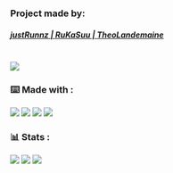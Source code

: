 
<!-- 
[![made-with-javascript](https://img.shields.io/badge/Made%20with-JavaScript-fdbe02.svg)](https://www.javascript.com)

[![made-with-html](https://img.shields.io/badge/Made%20with-HTML-FF7518.svg)](https://www.javascript.com)

[![made-with-css](https://img.shields.io/badge/Made%20with-CSS-246bce.svg)](https://www.javascript.com) -->
<!-- 
![Visual Studio Code](https://img.shields.io/badge/--007ACC?logo=visual%20studio%20code&logoColor=ffffff) -->

<!-- 
[![GitHub commits](https://badgen.net/github/commits/Naereen/Strapdown.js)](https://GitHub.com/justRunnz/PROJET_JS_AVANCEE/commit/) -->



<div>
    <h3>Project made by:</h3>
    <a href="https://github.com/justRunnz"><h5>justRunnz |   
    <a href="https://github.com/RuKaSuu">RuKaSuu |
    <a href="https://github.com/TheoLandemaine">TheoLandemaine</a>

</div>

<br>
<div>
    <a
        href="https://open.vscode.dev/justRunnz/PROJET_JS_AVANCEE/tree/MC-dev/">
        <img src="https://open.vscode.dev/badges/open-in-vscode.svg">
    </a> 
    <!-- <a 
        href='https://x-github-client/openRepo/github.com/justRunnz/PROJET_JS_AVANCEE'>
        <img src='https://img.shields.io/badge/Open_With Github Desktop-100000?style=flat&logo=GitHub&logoColor=white&labelColor=1F1F1F&color=4a0e78'/></a> -->
</div>



<div>
    <h3>⌨️ Made with : </h3>
    <a>
        <img src="https://img.shields.io/badge/--181717?logo=github&logoColor=ffffff">
    </a>
    <a>
        <img src="https://img.shields.io/badge/--F7DF1E?logo=javascript&logoColor=000">
    </a>
    <a>
        <img src="https://img.shields.io/badge/--246bce?logo=css3&logoColor=ffffff">
    </a>
    <a>
        <img src="https://img.shields.io/badge/--FF7518?logo=html5&logoColor=ffffff">
    </a>
</div>

<div>
    <h3>📊 Stats : </h3>
        <a>
        <img src="https://badgen.net/github/branches/justRunnz/PROJET_JS_AVANCEE/">
    </a>
    <a>
        <img src="https://badgen.net/github/commits/justRunnz/PROJET_JS_AVANCEE/MC-dev">
    </a>
    <a>
        <img src="https://badgen.net/github/last-commit/justRunnz/PROJET_JS_AVANCEE/MC-dev">
    <!-- </a>
        <a>
        <img src="https://badgen.net/github/clones/justRunnz/PROJET_JS_AVANCEE/MC-dev">
    </a> -->
    <!-- <a>
        <img src="https://img.shields.io/github/downloads/justRunnz/PROJET_JS_AVANCEE/MC-dev/total.svg">
    </a> -->
</div>
